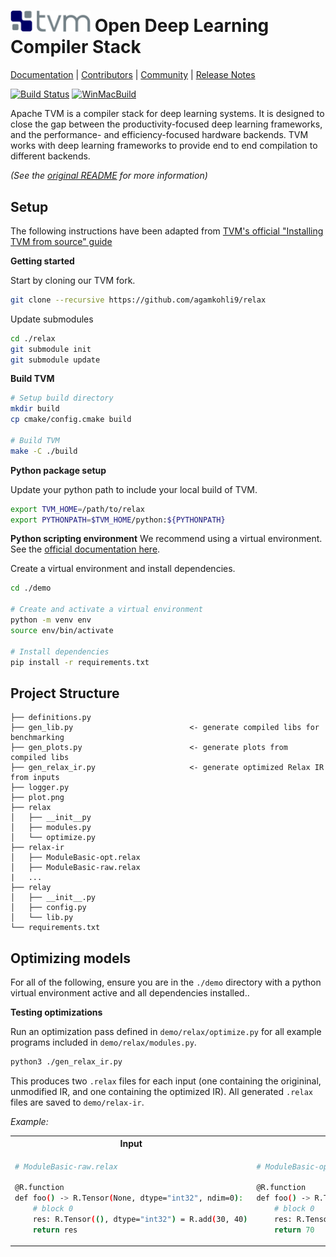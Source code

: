 <!--- Licensed to the Apache Software Foundation (ASF) under one -->
<!--- or more contributor license agreements.  See the NOTICE file -->
<!--- distributed with this work for additional information -->
<!--- regarding copyright ownership.  The ASF licenses this file -->
<!--- to you under the Apache License, Version 2.0 (the -->
<!--- "License"); you may not use this file except in compliance -->
<!--- with the License.  You may obtain a copy of the License at -->

<!---   http://www.apache.org/licenses/LICENSE-2.0 -->

<!--- Unless required by applicable law or agreed to in writing, -->
<!--- software distributed under the License is distributed on an -->
<!--- "AS IS" BASIS, WITHOUT WARRANTIES OR CONDITIONS OF ANY -->
<!--- KIND, either express or implied.  See the License for the -->
<!--- specific language governing permissions and limitations -->
<!--- under the License. -->

# <img src=https://raw.githubusercontent.com/apache/tvm-site/main/images/logo/tvm-logo-small.png width=128/> Open Deep Learning Compiler Stack

[Documentation](https://tvm.apache.org/docs) |
[Contributors](CONTRIBUTORS.md) |
[Community](https://tvm.apache.org/community) |
[Release Notes](NEWS.md)

[![Build Status](https://ci.tlcpack.ai/buildStatus/icon?job=tvm/main)](https://ci.tlcpack.ai/job/tvm/job/main/)
[![WinMacBuild](https://github.com/apache/tvm/workflows/WinMacBuild/badge.svg)](https://github.com/apache/tvm/actions?query=workflow%3AWinMacBuild)

Apache TVM is a compiler stack for deep learning systems. It is designed to close the gap between the
productivity-focused deep learning frameworks, and the performance- and efficiency-focused hardware backends.
TVM works with deep learning frameworks to provide end to end compilation to different backends.

_(See the [original README](https://github.com/apache/tvm/blob/main/README.md) for more information)_

## Setup

The following instructions have been adapted from [TVM's official "Installing TVM from source" guide](https://tvm.apache.org/docs/install/from_source.html#developers-get-source-from-github)

**Getting started**

Start by cloning our TVM fork.

```bash
git clone --recursive https://github.com/agamkohli9/relax
```

Update submodules

```bash
cd ./relax
git submodule init
git submodule update
```

**Build TVM**

```bash
# Setup build directory
mkdir build
cp cmake/config.cmake build

# Build TVM
make -C ./build
```

**Python package setup**

Update your python path to include your local build of TVM.

```bash
export TVM_HOME=/path/to/relax
export PYTHONPATH=$TVM_HOME/python:${PYTHONPATH}
```

**Python scripting environment**
We recommend using a virtual environment. See the [official documentation here](https://docs.python.org/3/library/venv.html).

Create a virtual environment and install dependencies.

```bash
cd ./demo

# Create and activate a virtual environment
python -m venv env
source env/bin/activate

# Install dependencies
pip install -r requirements.txt
```


## Project Structure

```
├── definitions.py
├── gen_lib.py                          <- generate compiled libs for benchmarking
├── gen_plots.py                        <- generate plots from compiled libs
├── gen_relax_ir.py                     <- generate optimized Relax IR from inputs
├── logger.py
├── plot.png
├── relax
│   ├── __init__py
│   ├── modules.py
│   └── optimize.py
├── relax-ir
│   ├── ModuleBasic-opt.relax
│   ├── ModuleBasic-raw.relax
|   ...
├── relay
│   ├── __init__.py
│   ├── config.py
│   └── lib.py
└── requirements.txt
```


## Optimizing models

For all of the following, ensure you are in the `./demo` directory with a python virtual environment active and all dependencies installed..

**Testing optimizations**

Run an optimization pass defined in `demo/relax/optimize.py` for all
example programs included in `demo/relax/modules.py`.

```bash
python3 ./gen_relax_ir.py
```

This produces two `.relax` files for each input (one containing the origininal, unmodified IR, and one containing the optimized IR). All generated `.relax` files are saved to `demo/relax-ir`.

_Example:_

<table>
<tr>
<th>Input</th>
<th>Output</th>
</tr>
<tr>
<td>

```bash
# ModuleBasic-raw.relax

@R.function
def foo() -> R.Tensor(None, dtype="int32", ndim=0):
    # block 0
    res: R.Tensor((), dtype="int32") = R.add(30, 40)
    return res
```

</td>
<td>

```bash
# ModuleBasic-opt.relax

@R.function
def foo() -> R.Tensor(None, dtype="int32", ndim=0):
    # block 0
    res: R.Tensor((), dtype="int32") = 70
    return 70
```

</td>
</tr>

